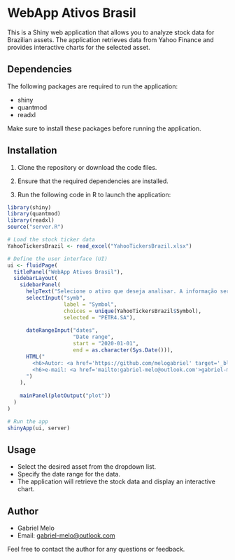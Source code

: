 # WebApp Ativos Brasil

This is a Shiny web application that allows you to analyze stock data for Brazilian assets. The application retrieves data from Yahoo Finance and provides interactive charts for the selected asset.

## Dependencies

The following packages are required to run the application:

- shiny
- quantmod
- readxl

Make sure to install these packages before running the application.

## Installation

1. Clone the repository or download the code files.

2. Ensure that the required dependencies are installed.

3. Run the following code in R to launch the application:

```R
library(shiny)
library(quantmod)
library(readxl)
source("server.R")

# Load the stock ticker data
YahooTickersBrazil <- read_excel("YahooTickersBrazil.xlsx")

# Define the user interface (UI)
ui <- fluidPage(
  titlePanel("WebApp Ativos Brasil"),
  sidebarLayout(
    sidebarPanel(
      helpText("Selecione o ativo que deseja analisar. A informação será coletada do Yahoo Finanças."),
      selectInput("symb", 
                  label = "Symbol", 
                  choices = unique(YahooTickersBrazil$Symbol),
                  selected = "PETR4.SA"),
      
      dateRangeInput("dates",
                     "Date range",
                     start = "2020-01-01",
                     end = as.character(Sys.Date())),
      HTML("
        <h6>Autor: <a href='https://github.com/melogabriel' target='_blank'>github.com/melogabriel</a></h6>
        <h6>e-mail: <a href='mailto:gabriel-melo@outlook.com'>gabriel-melo@outlook.com</a></h6>
      ")
    ),
    
    mainPanel(plotOutput("plot"))
  )
)

# Run the app
shinyApp(ui, server)
```

## Usage

- Select the desired asset from the dropdown list.
- Specify the date range for the data.
- The application will retrieve the stock data and display an interactive chart.

## Author

- Gabriel Melo
- Email: gabriel-melo@outlook.com

Feel free to contact the author for any questions or feedback.

